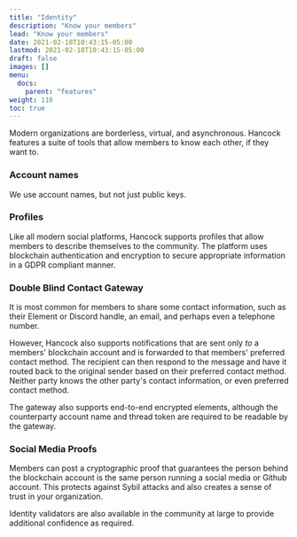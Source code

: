 ```yaml
---
title: "Identity"
description: "Know your members"
lead: "Know your members"
date: 2021-02-18T10:43:15-05:00
lastmod: 2021-02-18T10:43:15-05:00
draft: false
images: []
menu: 
  docs:
    parent: "features"
weight: 110
toc: true
---
```


Modern organizations are borderless, virtual, and asynchronous. Hancock features a suite of tools that allow members to know each other, if they want to.

### Account names
We use account names, but not just public keys.

### Profiles
Like all modern social platforms, Hancock supports profiles that allow members to describe themselves to the community. The platform uses blockchain authentication and encryption to secure appropriate information in a GDPR compliant manner.

### Double Blind Contact Gateway
It is most common for members to share some contact information, such as their Element or Discord handle, an email, and perhaps even a telephone number.

However, Hancock also supports notifications that are sent only *to* a members' blockchain account and is forwarded to that members' preferred contact method. The recipient can then respond to the message and have it routed back to the original sender based on their preferred contact method. Neither party knows the other party's contact information, or even preferred contact method. 

The gateway also supports end-to-end encrypted elements, although the counterparty account name and thread token are required to be readable by the gateway.

### Social Media Proofs
Members can post a cryptographic proof that guarantees the person behind the blockchain account is the same person running a social media or Github account. This protects against Sybil attacks and also creates a sense of trust in your organization.

Identity validators are also available in the community at large to provide additional confidence as required.

